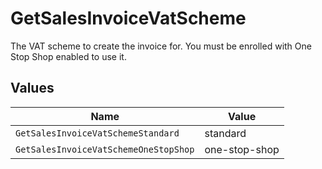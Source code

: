 # GetSalesInvoiceVatScheme

The VAT scheme to create the invoice for. You must be enrolled with One Stop Shop enabled to use it.


## Values

| Name                                  | Value                                 |
| ------------------------------------- | ------------------------------------- |
| `GetSalesInvoiceVatSchemeStandard`    | standard                              |
| `GetSalesInvoiceVatSchemeOneStopShop` | one-stop-shop                         |